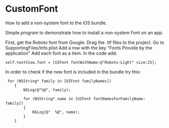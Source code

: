 # CustomFont
How to add a non-system font to the iOS bundle.


Simple program to demonstrate how to install a non-system Font on an app.

First, get the Roboto font from Google.
Drag the .ttf files to the project.
Go to SupportingFiles/Info.plist
Add a row with the key "Fonts Provide by the application"
Add each font as a item.
In the code add:

```
self.textView.font = [UIFont fontWithName:@"Roboto-Light" size:25];
```

In order to check if the new font is included in the bundle try this:
```
 for (NSString* family in [UIFont familyNames])
    {
        NSLog(@"%@", family);
        
        for (NSString* name in [UIFont fontNamesForFamilyName: family])
        {
            NSLog(@"  %@", name);
        }
    }
```
